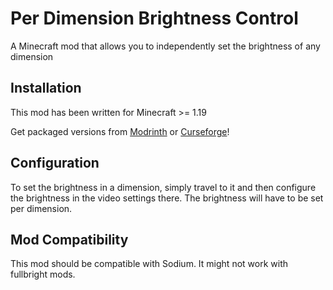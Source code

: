 # Per Dimension Brightness Control

A Minecraft mod that allows you to independently set the brightness of any dimension

## Installation

This mod has been written for Minecraft >= 1.19

Get packaged versions from [Modrinth](https://modrinth.com/mod/per-dimension-brightness) or [Curseforge](https://www.curseforge.com/minecraft/mc-mods/per-dimension-brightness)!

## Configuration

To set the brightness in a dimension, simply travel to it and then configure the brightness in the video settings there.
The brightness will have to be set per dimension.

## Mod Compatibility

This mod should be compatible with Sodium. It might not work with fullbright mods.
